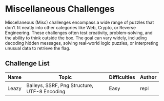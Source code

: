 # Miscellaneous Challenges

Miscellaneous (Misc) challenges encompass a wide range of puzzles that don't fit neatly into other categories like Web, Crypto, or Reverse Engineering. These challenges often test creativity, problem-solving, and the ability to think outside the box. The goal can vary widely, including decoding hidden messages, solving real-world logic puzzles, or interpreting unusual data to retrieve the flag.

## Challenge List

| Name   | Topic           | Difficulties | Author |
|--------|-----------------|--------------|--------|
| Leazy | Baileys, SSRF, Png Structure, UTF-8 Encoding          | Easy | repl |

